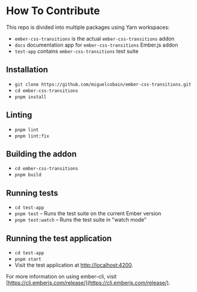 # How To Contribute

This repo is divided into multiple packages using Yarn workspaces:

- `ember-css-transitions` is the actual `ember-css-transitions` addon
- `docs` documentation app for `ember-css-transitions` Ember.js addon
- `test-app` contains `ember-css-transitions` test suite

## Installation

- `git clone https://github.com/miguelcobain/ember-css-transitions.git`
- `cd ember-css-transitions`
- `pnpm install`

## Linting

- `pnpm lint`
- `pnpm lint:fix`

## Building the addon

- `cd ember-css-transitions`
- `pnpm build`

## Running tests

- `cd test-app`
- `pnpm test` – Runs the test suite on the current Ember version
- `pnpm test:watch` – Runs the test suite in "watch mode"

## Running the test application

- `cd test-app`
- `pnpm start`
- Visit the test application at [http://localhost:4200](http://localhost:4200).

For more information on using ember-cli, visit [https://cli.emberjs.com/release/](https://cli.emberjs.com/release/).
